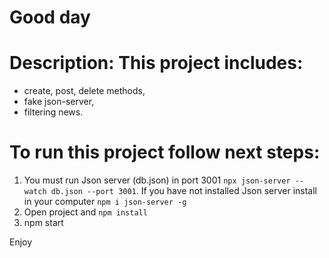 # Good day

# Description: This project includes:
- create, post, delete methods,
- fake json-server,
- filtering news.

# To run this project follow next steps:

1. You must run Json server (db.json) in port 3001 `npx json-server --watch db.json --port 3001`. If you have not installed Json server install in your computer `npm i json-server -g`
2. Open project and `npm install`
3. npm start

Enjoy
